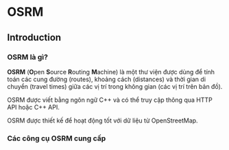 # OSRM

## Introduction
### OSRM là gì?
**OSRM** (**O**pen **S**ource **R**outing **M**achine) là một thư viện được dùng để tính toán các cung đường (routes), khoảng cách (distances) và thời gian di chuyển (travel times) giữa các vị trí trong không gian (các vị trí trên bản đồ).

OSRM được viết bằng ngôn ngữ C++ và có thể truy cập thông qua HTTP API hoặc C++ API.

OSRM được thiết kế để hoạt động tốt với dữ liệu từ OpenStreetMap.

### Các công cụ OSRM cung cấp
